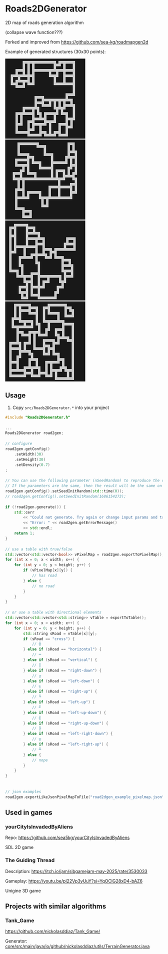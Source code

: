 # Roads2DGenerator

2D map of roads generation algorithm

(collapse wave function???)

Forked and improved from https://github.com/sea-kg/roadmapgen2d

Example of generated structures (30x30 points):



![example1.png](https://github.com/sea-kg/Roads2DGenerator/blob/main/images/example1.png?raw=true)
![example2.png](https://github.com/sea-kg/Roads2DGenerator/blob/main/images/example2.png?raw=true)
![example3.png](https://github.com/sea-kg/Roads2DGenerator/blob/main/images/example3.png?raw=true)
![example4.png](https://github.com/sea-kg/Roads2DGenerator/blob/main/images/example4.png?raw=true)


## Usage

1. Copy `src/Roads2DGenerator.*` into your project

```cpp
#include "Roads2DGenerator.h"

...
Roads2DGenerator road2gen;

// configure
road2gen.getConfig()
    .setWidth(30)
    .setHeight(30)
    .setDensity(0.7)
;

// You can use the following parameter (nSeedRandom) to reproduce the results.
// If the parameters are the same, then the result will be the same on any machine.
road2gen.getConfig().setSeedInitRandom(std::time(0));
// road2gen.getConfig().setSeedInitRandom(1686154273);

if (!road2gen.generate()) {
    std::cerr
        << "Could not generate. Try again or change input params and try again."
        << "Error: " << road2gen.getErrorMessage()
        << std::endl;
    return 1;
}

// use a table with true/false
std::vector<std::vector<bool>> vPixelMap = road2gen.exportToPixelMap();
for (int x = 0; x < width; x++) {
    for (int y = 0; y < height; y++) {
        if (vPixelMap[x][y]) {
            // has road
        } else {
            // no road
        }
    }
}

// or use a table with directional elements
std::vector<std::vector<std::string>> vTable = exportToTable();
for (int x = 0; x < width; x++) {
    for (int y = 0; y < height; y++) {
        std::string sRoad = vTable[x][y];
        if (sRoad == "cross") {
            // ╬
        } else if (sRoad == "horizontal") {
            // ═
        } else if (sRoad == "vertical") {
            // ║
        } else if (sRoad == "right-down") {
            // ╔
        } else if (sRoad == "left-down") {
            // ╗
        } else if (sRoad == "right-up") {
            // ╚
        } else if (sRoad == "left-up") {
            // ╝
        } else if (sRoad == "left-up-down") {
            // ╣
        } else if (sRoad == "right-up-down") {
            // ╠
        } else if (sRoad == "left-right-down") {
            // ╦
        } else if (sRoad == "left-right-up") {
            // ╩
        } else {
            // nope
        }
    }
}


// json examples
road2gen.exportLikeJsonPixelMapToFile("road2dgen_example_pixelmap.json");

```

## Used in games

### yourCityIsInvadedByAliens

Repo: https://github.com/sea5kg/yourCityIsInvadedByAliens

SDL 2D game

### The Guiding Thread

Description: https://itch.io/jam/sibgamejam-may-2025/rate/3530033

Gameplay: https://youtu.be/pl22Vp3yUuY?si=YqOClG28xD4-bAZ6

Unigine 3D game


## Projects with similar algorithms

### Tank_Game

https://github.com/nickolasddiaz/Tank_Game/

Generator: [core/src/main/java/io/github/nickolasddiaz/utils/TerrainGenerator.java](https://github.com/nickolasddiaz/Tank_Game/blob/master/core/src/main/java/io/github/nickolasddiaz/utils/TerrainGenerator.java)
